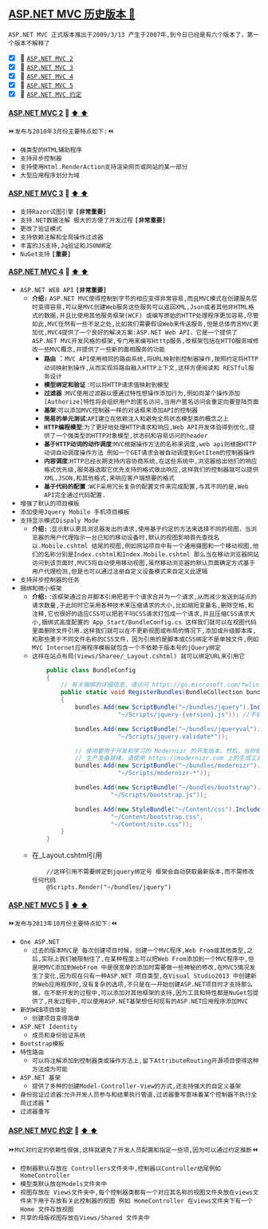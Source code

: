 <a id="top" href="#top">ASP.NET MVC 历史版本 :maple_leaf:</a> 
----
`ASP.NET MVC 正式版本推出于2009/3/13 产生于2007年,到今日已经是有六个版本了，第一个版本不解释了`
- [x] :maple_leaf: <a href="#MVC2">`ASP.NET MVC 2`</a>
- [x] :maple_leaf: <a href="#MVC3">`ASP.NET MVC 3`</a>
- [x] :maple_leaf: <a href="#MVC4">`ASP.NET MVC 4`</a>
- [x] :maple_leaf: <a href="#MVC5">`ASP.NET MVC 5`</a>
- [x] :maple_leaf: <a href="#Agreement">`ASP.NET MVC 约定`</a>

####  <a id="MVC2" href="#MVC2">ASP.NET MVC 2</a>  :star2: <a href="#top"> :arrow_up:  :arrow_up:</a>
:fast_forward:`发布与2010年3月份主要特点如下:`:rewind:
 * `强类型的HTML辅助程序`
 * `支持异步控制器`
 * `支持使用Html.RenderAction支持渲染网页或网站的某一部分`
 * `大型应用程序划分为域`
####  <a id="MVC3" href="#MVC3">ASP.NET MVC 3</a>  :star2: <a href="#top"> :arrow_up:  :arrow_up:</a>
  * `支持Razor试图引擎` **`[非常重要]`**
  * `支持.NET数据注解 极大的方便了开发过程`  **`[非常重要]`**
  * `更改了验证模式`
  * `支持依赖注解和全局操作过滤器`
  * `丰富的JS支持,Jq验证和JSON绑定`
  * `NuGet支持` **`[重要]`**
####  <a id="MVC4" href="#MVC4">ASP.NET MVC 4</a>  :star2: <a href="#top"> :arrow_up:  :arrow_up:</a>  
  * `ASP.NET WEB API`  **`[非常重要]`**
     * **`介绍:`** `ASP.NET MVC使得控制到字节的相应变得非常容易,而且MVC模式在创建服务层时变得容易,可以是MVC创建Web服务这些服务可以返回XML,Json或者其他非HTML格式的数据,并且比使用其他服务框架(WCF) 或编写原始的HTTP处理程序更加容易,尽管如此,MVC任然有一些不足之处,比如我们需要假设Web来传送服务,但是总体而言MVC更加优,MVC4提供了一个良好的解决方案:ASP.NET Web API，它是一个提供了ASP.NET MVC开发风格的框架,专门用来编写Htttp服务,改框架包括在HTTO服务域修改一些MVC概念,并提供了一些新的面相服务的功能`
         * **`路由`** ：`MVC API使用相同的路由系统,将URL映射到控制器操作,按照约定将HTTP动词映射到操作,从而实现将路由融入HTTP上下文,这样方便阅读和
         RESTful服务设计`
         * **`模型绑定和验证`** :`可以将HTTP请求值映射到模型`
         * **`过滤器`** :`MVC使用过滤器以便通过特性想操作添加行为,例如向某个操作添加[Authorize]特性将会组织用户的匿名访问,当用户匿名访问会重定向要登陆页面`
         * **`基架`**:`可以添加MVC控制器一样的对话框来添加API的控制器`
         * **`简易的单元测试`**:`API建立在依赖注入和避免全局状态模型类的概念之上`
         * **`HTTP编程模型`**:`为了更好地处理HTTP请求和响应,Web API开发体验得到优化,提供了一个强类型的HTTP对象模型,状态码和容易访问的header`
         * **`基于HTTP动词的动作调度`**:`MVC根据操作方法的名称来调度,web api则根据HTTP动词自动调度操作方法 例如一个GET请求会被自动调度到GetItem的控制器操作`
         * **`内容调度`**:`HTTP已经长期支持内容协商系统,在这些系统中,浏览器给出他们的响应格式优先级,服务器选取它优先支持的格式做出响应,这样我们的控制器就可以提供XML,JSON,和其他格式,来响应客户端想要的格式`
         * **`基于代码的配置`** :`WCF采用冗长复杂的配置文件来完成配置,与其不同的是,Web API完全通过代码配置.`
  * `增强了默认的项目模板`
  * `添加使用Jquery Mobile 手机项目模板`
  * `支持显示模式Dispaly Mode`
     * **`介绍:`** :`显示默认更具浏览器发出的请求,使用基于约定的方法来选择不同的视图，当浏览器的用户代理指示一台已知的移动设备时,默认的视图影响首先查找名以.Mobile.cshtml 结尾的视图,例如网站项目中有一个通用摄图和一个移动视图,他们的名称分别是Index.cshtml和Index.Mobile.cshtml 那么当在移动浏览器网站访问到该页面时,MVC5将自动使用移动视图,虽然移动浏览器的默认页面确定方式基于用户代理检测,但是也可以通过注册自定义设备模式来自定义此逻辑`
  * `支持异步控制器的任务`
  * `捆绑和微小框架`
     * **`介绍:`** :`该框架通过合并脚本引用把若干个请求合并为一个请求,从而减少发送到站点的请求数量,于此同时它采用各种技术来压缩请求的大小,比如缩短变量名,删除空格,和注释,它也很好的适应CSS可以把若干吗CSS请求打包成一个请求,并且压缩CSS请求大小,捆绑式高度配置的 App_Start/BundleConfig.cs 这样我们就可以在视图代码里面删除文件引用.这样我们就可以在不更新视图或布局的情况下,添加或升级脚本库,和那些勇于不同文件名称的CSS文件，因为引用的是脚本或CSS绑定不是单独文件,例如MVC Internet应用程序模板就包含一个不依赖于版本号的jQuery绑定`
     * `这样在站点布局(Views/Sharee/_Layout.cshtml) 就可以绑定URL来引用它`
       ```C#
           public class BundleConfig
           {
               // 有关捆绑的详细信息，请访问 https://go.microsoft.com/fwlink/?LinkId=301862
               public static void RegisterBundles(BundleCollection bundles)
               {
                   bundles.Add(new ScriptBundle("~/bundles/jquery").Include(
                               "~/Scripts/jquery-{version}.js")); //不依赖于版本号的jQuery绑定

                   bundles.Add(new ScriptBundle("~/bundles/jqueryval").Include(
                               "~/Scripts/jquery.validate*"));

                   // 使用要用于开发和学习的 Modernizr 的开发版本。然后，当你做好
                   // 生产准备就绪，请使用 https://modernizr.com 上的生成工具仅选择所需的测试。
                   bundles.Add(new ScriptBundle("~/bundles/modernizr").Include(
                               "~/Scripts/modernizr-*"));

                   bundles.Add(new ScriptBundle("~/bundles/bootstrap").Include(
                             "~/Scripts/bootstrap.js"));

                   bundles.Add(new StyleBundle("~/Content/css").Include(
                             "~/Content/bootstrap.css",
                             "~/Content/site.css"));
               }
           }       
       ```
    *  在_Layout.cshtml引用
       ```csthml
           //这样引用不需要绑定到jquery绑定号 框架会自动获取最新版本,而不需修改任何代码
           @Scripts.Render("~/bundles/jquery")
       ```
####  <a id="MVC5" href="#MVC5">ASP.NET MVC 5</a>  :star2: <a href="#top"> :arrow_up:  :arrow_up:</a>
:fast_forward:`发布与2013年10月份主要特点如下:`:rewind:
  * `One ASP.NET`
     * `过去的版本MVC是 每次创建项目时候，创建一个MVC程序,Web From或其他类型,之后,实际上我们被限制住了,在某种程度上可以把Web From添加到一个MVC程序中,但是吧MVC添加到WebFrom 中是很宽单的添加时需要做一些神秘的修改,在MVC5情况发生了变化,因为现在只有一种ASP.NET 项目类型,在Visual Studio2013 中创建新的Web应用程序时,没有复杂的选项,不只是在一开始创建ASP.NET项目时才支持那么做，在不断开发的过程中,可以添加对其他框架的支持,因为工具和特性都是NuGet包提供了,开发过程中,可以使用ASP.NET基架想任何现有的ASP.NET应用程序添加MVC`
  * `新的WEB项目体验`
     * `创建项目变得简单`
  * `ASP.NET Identity`
     * `成员和身份验证系统`
  * `Bootstrap模板`
  * `特性路由`
     * `可以将注解添加到控制器类或操作方法上,留下AttributeRouting开源项目使得这种方法成为可能`
  * `ASP.NET 基架`
     * `提供了多种的创建Model-Controller-View的方式,还支持强大的自定义基架`
  * `身份验证过滤器`:`允许开发人员参与和结果执行管道,过滤器重写意味着某个控制器不执行全局过滤器`
     * 
  * `过滤器重写`
####  <a id="Agreement" href="#Agreement">ASP.NET MVC 约定</a>  :star2: <a href="#top"> :arrow_up:  :arrow_up:</a>
:fast_forward:`MVC对约定的依赖性很强,这样就避免了开发人员配置和指定一些项,因为可以通过约定推断`:rewind:
* `控制器默认存放在 Controllers文件夹中,控制器以Controller结尾例如 HomeController`
* `模型类默认放在Models文件夹中`
* `视图存放在 Views文件夹中,每个控制器类都有一个对应其名称的视图文件夹放在views文件夹下用于存放有关此控制器的视图 例如 HomeController 在views文件夹下有一个 Home 文件存放视图`
* `共享的母版视图存放在Views/Shared 文件夹中`
